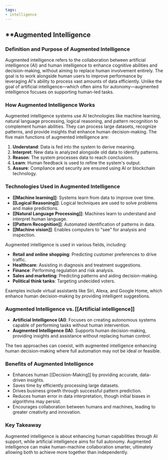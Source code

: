 ```yaml
---
tags:
- intelligence
---
```


## **Augmented Intelligence

###  **Definition and Purpose of Augmented Intelligence**

Augmented intelligence refers to the collaboration between artificial intelligence (AI) and human intelligence to enhance cognitive abilities and decision-making, without aiming to replace human involvement entirely. The goal is to work alongside human users to improve performance by leveraging AI's ability to process vast amounts of data efficiently. Unlike the goal of artificial intelligence—which often aims for autonomy—augmented intelligence focuses on supporting human-led tasks.

### **How Augmented Intelligence Works**

Augmented intelligence systems use AI technologies like machine learning, natural language processing, logical reasoning, and pattern recognition to complement human abilities. They can process large datasets, recognize patterns, and provide insights that enhance human decision-making. The five main functions of augmented intelligence are:

1. **Understand**: Data is fed into the system to derive meaning.
2. **Interpret**: New data is analyzed alongside old data to identify patterns.
3. **Reason**: The system processes data to reach conclusions.
4. **Learn**: Human feedback is used to refine the system's output.
5. **Assure**: Compliance and security are ensured using AI or blockchain technology.

### **Technologies Used in Augmented Intelligence**

- **[[Machine learning]]**: Systems learn from data to improve over time.
- **[[Logical Reasoning]]**: Logical techniques are used to solve problems and make predictions.
- **[[Natural Language Processing]]**: Machines learn to understand and interpret human language.
- **[[Pattern Recognition]]**: Automated identification of patterns in data.
- **[[Machine vision]]**: Enables computers to "see" for analysis and inspection.

Augmented intelligence is used in various fields, including:

- **Retail and online shopping**: Predicting customer preferences to drive traffic.
- **Healthcare**: Assisting in diagnosis and treatment suggestions.
- **Finance**: Performing regulation and risk analysis.
- **Sales and marketing**: Predicting patterns and aiding decision-making.
- **Political think tanks**: Targeting undecided voters.

Examples include virtual assistants like Siri, Alexa, and Google Home, which enhance human decision-making by providing intelligent suggestions.

### **Augmented Intelligence vs. [[Artificial intelligence]]**

- **Artificial Intelligence (AI)**: Focuses on creating autonomous systems capable of performing tasks without human intervention.
- **Augmented Intelligence (IA)**: Supports human decision-making, providing insights and assistance without replacing human control.

The two approaches can coexist, with augmented intelligence enhancing human decision-making where full automation may not be ideal or feasible.

### **Benefits of Augmented Intelligence**

- Enhances human [[Decision-Making]] by providing accurate, data-driven insights.
- Saves time by efficiently processing large datasets.
- Drives business growth through successful pattern prediction.
- Reduces human error in data interpretation, though initial biases in algorithms may persist.
- Encourages collaboration between humans and machines, leading to greater creativity and innovation.

### **Key Takeaway**

Augmented intelligence is about enhancing human capabilities through AI support, while artificial intelligence aims for full autonomy. Augmented intelligence can make human-machine collaboration smarter, ultimately allowing both to achieve more together than independently.
